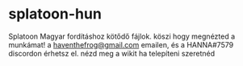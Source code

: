 # splatoon-hun
Splatoon Magyar fordításhoz kötődő fájlok.
köszi hogy megnézted a munkámat!
a haventhefrog@gmail.com emailen, és a HANNA#7579 discordon érhetsz el.
nézd meg a wikit ha telepíteni szeretnéd
